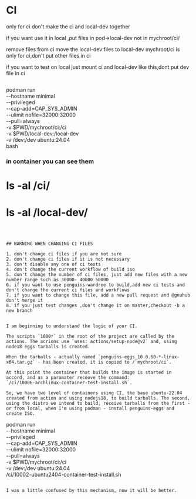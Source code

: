 # CI

only for ci don't make the ci and local-dev together

if you want use it in local ,put files in pod->local-dev not in mychroot/ci/

remove files from ci  move the local-dev files to local-dev
mychroot/ci is only for ci,don't put other files in ci

if you want to test on local just mount ci and local-dev like this,dont put dev file in ci

```

```
podman run \
    --hostname minimal \
     --privileged \
     --cap-add=CAP_SYS_ADMIN \
     --ulimit nofile=32000:32000 \
     --pull=always \
     -v $PWD/mychroot/ci:/ci \
     -v $PWD/local-dev:/local-dev \
     -v /dev:/dev ubuntu:24.04 \
     bash

### in container you can see them

# ls -al /ci/
# ls -al /local-dev/

```



## WARNING WHEN CHANGING CI FILES

1. don't change ci files if you are not sure
2. don't change ci files if it is not necessary
3. don't disable any one of ci tests
4. don't change the current workflow of build iso
5. don't change the number of ci files, just add new files with a new number range such as 30000- 40000 50000
6. if you want to use penguins-wardroe to build,add new ci tests and don't change the current ci files and workflows
7. if you want to change this file, add a new pull request and @gnuhub don't merge it
8. if you just test changes ,don't change it on master,checkout -b a new branch


I am beginning to understand the logic of your CI.

The scripts `1000*` in the root of the project are called by the actions. The acrions use `uses: actions/setup-node@v2` and, using node18 eggs tarballs is created.

When the tarballs - actually named `penguins-eggs_10.0.60-*-linux-x64.tar.gz` - has been created, it is copied to /`mychroot/ci`.

At this point the container that builds the image is started in accord, and as a paramater receove the command: 
`/ci/10006-archlinux-container-test-install.sh`.

So, we have two level of containers using CI, the base ubuntu-22.04 created from action and using nodejs18, to build tarballs. The second, using the distro we intend to build, receive tarballs from the first - or from local, when I'm using podman - install penguins-eggs and create ISO.

```
podman run \
    --hostname minimal \
     --privileged \
     --cap-add=CAP_SYS_ADMIN \
     --ulimit nofile=32000:32000 \
     --pull=always \
     -v $PWD/mychroot/ci:/ci \
     -v /dev:/dev ubuntu:24.04 \
     /ci/10002-ubuntu2404-container-test-install.sh
```

I was a little confused by this mechanism, now it will be better.


